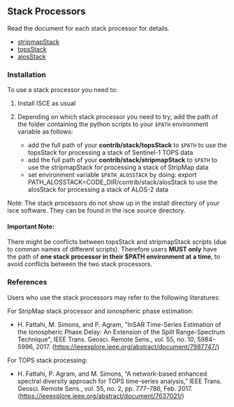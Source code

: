 ## Stack Processors

Read the document for each stack processor for details.

+ [stripmapStack](./stripmapStack/README.md)
+ [topsStack](./topsStack/README.md)
+ [alosStack](./alosStack/alosStack_tutorial.txt)

### Installation

To use a stack processor you need to:

1. Install ISCE as usual

2. Depending on which stack processor you need to try, add the path of the folder containing the python scripts to your `$PATH` environment variable as follows:
   - add the full path of your **contrib/stack/topsStack** to `$PATH` to use the topsStack for processing a stack of Sentinel-1 TOPS data
   - add the full path of your **contrib/stack/stripmapStack** to `$PATH` to use the stripmapStack for processing a stack of StripMap data
   - set environment variable `$PATH_ALOSSTACK` by doing: export PATH_ALOSSTACK=CODE_DIR/contrib/stack/alosStack to use the alosStack for processing a stack of ALOS-2 data

Note: The stack processors do not show up in the install directory of your isce software. They can be found in the isce source directory. 

#### Important Note: ####

There might be conflicts between topsStack and stripmapStack scripts (due to comman names of different scripts). Therefore users **MUST only** have the path of **one stack processor in their $PATH environment at a time**, to avoid conflicts between the two stack processors.

### References

Users who use the stack processors may refer to the following literatures:

For StripMap stack processor and ionospheric phase estimation:

+ H. Fattahi, M. Simons, and P. Agram, "InSAR Time-Series Estimation of the Ionospheric Phase Delay: An Extension of the Split Range-Spectrum Technique", IEEE Trans. Geosci. Remote Sens., vol. 55, no. 10, 5984-5996, 2017. (https://ieeexplore.ieee.org/abstract/document/7987747/)

For TOPS stack processing:

+ H. Fattahi, P. Agram, and M. Simons, “A network-based enhanced spectral diversity approach for TOPS time-series analysis,” IEEE Trans. Geosci. Remote Sens., vol. 55, no. 2, pp. 777–786, Feb. 2017. (https://ieeexplore.ieee.org/abstract/document/7637021/)

